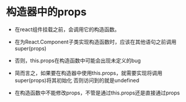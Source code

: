 # 构造器中的props
* 在react组件挂载之前，会调用它的构造函数。
* 在为React.Component子类实现构造函数时，应该在其他语句之前调用super(props)
* 否则，this.props在构造函数中可能会出现未定义的bug
  
* 简而言之，如果要在构造器中使用this.props，就需要实现将调用super(props)将其初始化
  否则访问到的就是undefined

* 在构造函数中不能修改props，不管是通过this.props还是直接通过props